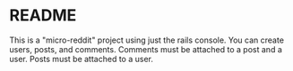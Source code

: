 # README

This is a "micro-reddit" project using just the rails console. You can create users, posts, and comments. Comments must be attached to a post and a user. Posts must be attached to a user.